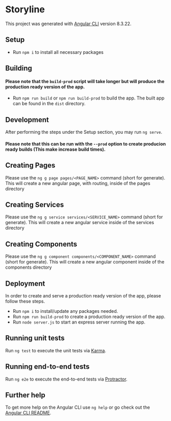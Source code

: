 # Storyline

This project was generated with [Angular CLI](https://github.com/angular/angular-cli) version 8.3.22.

## Setup

- Run `npm i` to install all necessary packages

## Building

#### Please note that the `build-prod` script will take longer but will produce the production ready version of the app.

- Run `npm run build` or `npm run build-prod` to build the app. The built app can be found in the `dist` directory.

## Development

After performing the steps under the Setup section, you may run `ng serve`.
#### Please note that this can be run with the `--prod` option to create producion ready builds (This make increase build times).

## Creating Pages

Please use the `ng g page pages/<PAGE_NAME>` command (short for generate). This will create a new angular page, with routing, inside of the pages directory

## Creating Services

Please use the `ng g service services/<SERVICE_NAME>` command (short for generate). This will create a new angular service inside of the services directory

## Creating Components

Please use the `ng g component components/<COMPONENT_NAME>` command (short for generate). This will create a new angular component inside of the components directory

## Deployment

In order to create and serve a production ready version of the app, please follow these steps.

- Run `npm i` to install/update any packages needed.
- Run `npm run build-prod` to create a production ready version of the app.
- Run `node server.js` to start an express server running the app.

## Running unit tests

Run `ng test` to execute the unit tests via [Karma](https://karma-runner.github.io).

## Running end-to-end tests

Run `ng e2e` to execute the end-to-end tests via [Protractor](http://www.protractortest.org/).

## Further help

To get more help on the Angular CLI use `ng help` or go check out the [Angular CLI README](https://github.com/angular/angular-cli/blob/master/README.md).
